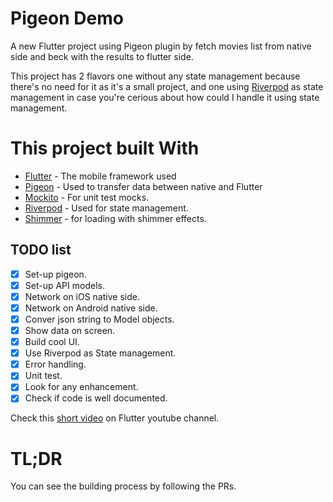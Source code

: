 # Pigeon Demo

A new Flutter project using Pigeon plugin by fetch movies list from native side and beck with the results to flutter side.

This project has 2 flavors one without any state management because there's no need for it as it's a small project, and one using [Riverpod](https://pub.dev/packages/riverpod) as state management in case you're cerious about how could I handle it using state management.


# This project built With
- [Flutter](https://flutter.dev/) - The mobile framework used
- [Pigeon](https://pub.dev/packages/pigeon) - Used to transfer data between native and Flutter
- [Mockito](https://pub.dev/packages/mockito) -  For unit test mocks.
- [Riverpod](https://pub.dev/packages/riverpod) - Used for state management.
- [Shimmer]() - for loading with shimmer effects.


## TODO list

- [x] Set-up pigeon.
- [x] Set-up API models.
- [x] Network on iOS native side.
- [x] Network on Android native side.
- [x] Conver json string to Model objects.
- [x] Show data on screen.
- [x] Build cool UI.
- [x] Use Riverpod as State management.
- [x] Error handling.
- [x] Unit test.
- [x] Look for any enhancement.
- [x] Check if code is well documented.

Check this [short video](https://youtu.be/rfq-RZ2QC5s?list=PLjxrf2q8roU3N8-rlgg8_jueoNT-85A6_) on Flutter youtube channel.

# TL;DR
You can see the building process by following the PRs. 
